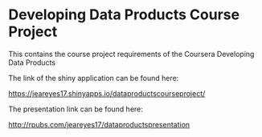 # Developing Data Products Course Project

This contains the course project requirements of the Coursera Developing Data Products

The link of the shiny application can be found here:

https://jeareyes17.shinyapps.io/dataproductscourseproject/

The presentation link can be found here:

http://rpubs.com/jeareyes17/dataproductspresentation
